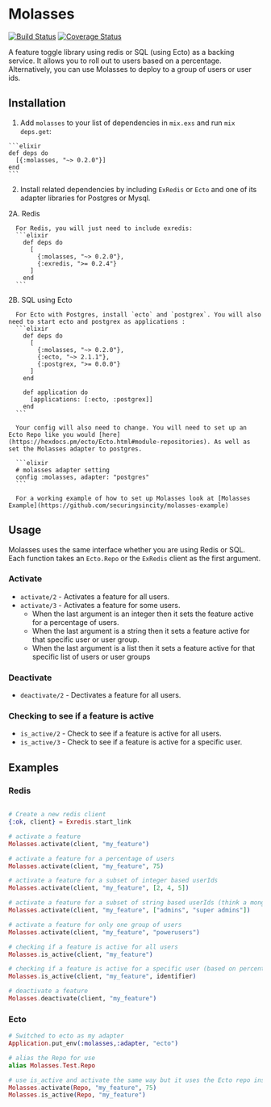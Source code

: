 # Molasses

[![Build Status](https://travis-ci.org/securingsincity/molasses.svg?branch=master)](https://travis-ci.org/securingsincity/molasses)
[![Coverage Status](https://coveralls.io/repos/github/securingsincity/molasses/badge.svg?branch=master)](https://coveralls.io/github/securingsincity/molasses?branch=master)

A feature toggle library using redis or SQL (using Ecto) as a backing service. It allows you to roll out to users based on a percentage. Alternatively, you can use Molasses to deploy to a group of users or user ids. 

## Installation

  1. Add `molasses` to your list of dependencies in `mix.exs` and run `mix deps.get`:

    ```elixir
    def deps do
      [{:molasses, "~> 0.2.0"}]
    end
    ```
  2. Install related dependencies by including `ExRedis` or `Ecto` and one of its adapter libraries for Postgres or Mysql. 
  
  2A. Redis

      For Redis, you will just need to include exredis: 
      ```elixir
        def deps do
          [
            {:molasses, "~> 0.2.0"},
            {:exredis, ">= 0.2.4"}
          ]
        end
      ```
    
  2B. SQL using Ecto


      For Ecto with Postgres, install `ecto` and `postgrex`. You will also need to start ecto and postgrex as applications : 
      ```elixir
        def deps do
          [
            {:molasses, "~> 0.2.0"},
            {:ecto, "~> 2.1.1"},
            {:postgrex, ">= 0.0.0"}
          ]
        end

        def application do
          [applications: [:ecto, :postgrex]]
        end
      ```

      Your config will also need to change. You will need to set up an Ecto Repo like you would [here](https://hexdocs.pm/ecto/Ecto.html#module-repositories). As well as set the Molasses adapter to postgres. 

      ```elixir
      # molasses adapter setting
      config :molasses, adapter: "postgres" 
      ```

      For a working example of how to set up Molasses look at [Molasses Example](https://github.com/securingsincity/molasses-example)
    
## Usage

Molasses uses the same interface whether you are using Redis or SQL. Each function takes an `Ecto.Repo` or the `ExRedis` client as the first argument. 

### Activate

* `activate/2` - Activates a feature for all users.
* `activate/3` -  Activates a feature for some users.
  *  When the last argument is an integer then it sets the feature active for a percentage of users. 
  *  When the last argument is a string then it sets a feature active for that specific user or user group.
  *  When the last argument is a list then it sets a feature active for that specific list of users or user groups

### Deactivate

* `deactivate/2` - Dectivates a feature for all users. 

### Checking to see if a feature is active

* `is_active/2` - Check to see if a feature is active for all users.
* `is_active/3` - Check to see if a feature is active for a specific user.


## Examples

### Redis
```elixir

# Create a new redis client
{:ok, client} = Exredis.start_link

# activate a feature
Molasses.activate(client, "my_feature")

# activate a feature for a percentage of users
Molasses.activate(client, "my_feature", 75)

# activate a feature for a subset of integer based userIds 
Molasses.activate(client, "my_feature", [2, 4, 5])

# activate a feature for a subset of string based userIds (think a mongoId) or a list of groups
Molasses.activate(client, "my_feature", ["admins", "super admins"])

# activate a feature for only one group of users
Molasses.activate(client, "my_feature", "powerusers")

# checking if a feature is active for all users
Molasses.is_active(client, "my_feature")

# checking if a feature is active for a specific user (based on percentage, or user id/group)
Molasses.is_active(client, "my_feature", identifier)

# deactivate a feature
Molasses.deactivate(client, "my_feature")
```

### Ecto

```elixir
# Switched to ecto as my adapter
Application.put_env(:molasses,:adapter, "ecto")

# alias the Repo for use
alias Molasses.Test.Repo

# use is_active and activate the same way but it uses the Ecto repo instead of 
Molasses.activate(Repo, "my_feature", 75)
Molasses.is_active(Repo, "my_feature")
```

